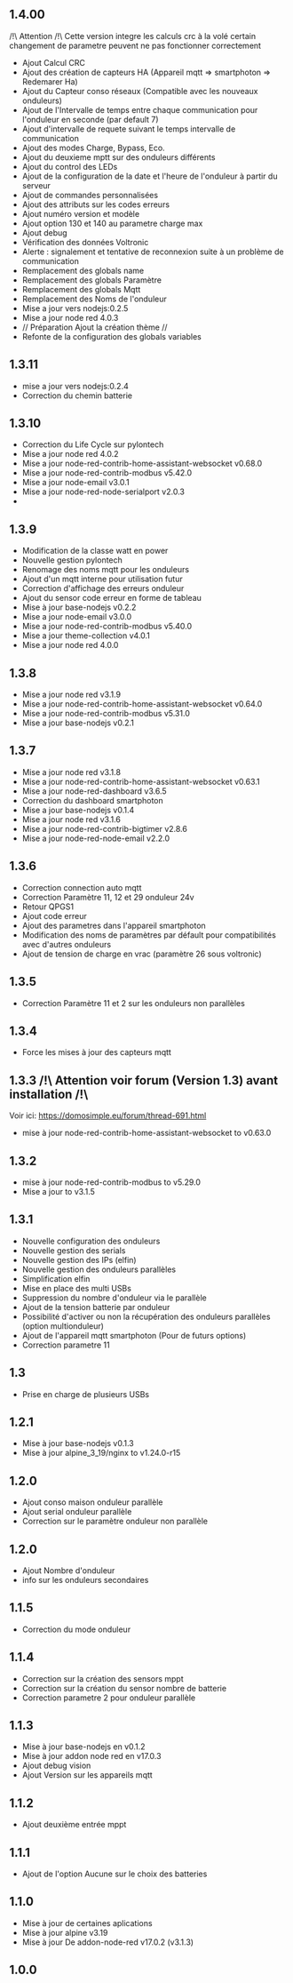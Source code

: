 ## 1.4.00
/!\ Attention /!\ 
Cette version integre les calculs crc à la volé certain changement de parametre peuvent ne pas fonctionner correctement

- Ajout Calcul CRC
- Ajout des création de capteurs HA (Appareil mqtt => smartphoton => Redemarer Ha)
- Ajout du Capteur conso réseaux (Compatible avec les nouveaux onduleurs)
- Ajout de l'Intervalle de temps entre chaque communication pour l'onduleur en seconde (par default 7)
- Ajout d'intervalle de requete suivant le temps intervalle de communication
- Ajout des modes Charge, Bypass, Eco.
- Ajout du deuxieme mptt sur des onduleurs différents
- Ajout du control des LEDs
- Ajout de la configuration de la date et l'heure de l'onduleur à partir du serveur
- Ajout de commandes personnalisées
- Ajout des attributs sur les codes erreurs
- Ajout numéro version et modèle
- Ajout option 130 et 140 au parametre charge max
- Ajout debug
- Vérification des données Voltronic
- Alerte : signalement et tentative de reconnexion suite à un problème de communication
- Remplacement des globals name
- Remplacement des globals Paramètre
- Remplacement des globals Mqtt
- Remplacement des Noms de l'onduleur
- Mise a jour vers nodejs:0.2.5
- Mise a jour node red 4.0.3
- // Préparation Ajout la création thème //
- Refonte de la configuration des globals variables


## 1.3.11
- mise a jour vers nodejs:0.2.4
- Correction du chemin batterie


## 1.3.10
- Correction du Life Cycle sur pylontech
- Mise a jour node red 4.0.2
- Mise a jour node-red-contrib-home-assistant-websocket v0.68.0
- Mise a jour node-red-contrib-modbus v5.42.0
- Mise a jour node-email v3.0.1
- Mise a jour node-red-node-serialport v2.0.3
- 

## 1.3.9
- Modification de la classe watt en power
- Nouvelle gestion pylontech
- Renomage des noms mqtt pour les onduleurs
- Ajout d'un mqtt interne pour utilisation futur
- Correction d'affichage des erreurs onduleur
- Ajout du sensor code erreur en forme de tableau
- Mise à jour base-nodejs v0.2.2
- Mise a jour node-email v3.0.0
- Mise a jour node-red-contrib-modbus v5.40.0
- Mise a jour theme-collection v4.0.1
- Mise a jour node red 4.0.0

## 1.3.8
- Mise a jour node red v3.1.9
- Mise a jour node-red-contrib-home-assistant-websocket v0.64.0
- Mise a jour node-red-contrib-modbus v5.31.0
- Mise a jour base-nodejs v0.2.1

## 1.3.7
- Mise a jour node red v3.1.8
- Mise a jour node-red-contrib-home-assistant-websocket v0.63.1
- Mise a jour node-red-dashboard v3.6.5
- Correction du dashboard smartphoton
- Mise a jour base-nodejs v0.1.4
- Mise a jour node red v3.1.6
- Mise a jour node-red-contrib-bigtimer v2.8.6
- Mise a jour node-red-node-email v2.2.0

## 1.3.6
- Correction connection auto mqtt
- Correction Paramètre 11, 12 et 29 onduleur 24v
- Retour QPGS1
- Ajout code erreur
- Ajout des parametres dans l'appareil smartphoton
- Modification des noms de paramètres par défault pour compatibilités avec d'autres onduleurs
- Ajout de tension de charge en vrac (paramètre 26 sous voltronic)

## 1.3.5
- Correction Paramètre 11 et 2 sur les onduleurs non parallèles

## 1.3.4
- Force les mises à jour des capteurs mqtt

## 1.3.3 /!\ Attention voir forum (Version 1.3) avant installation /!\ 
Voir ici: https://domosimple.eu/forum/thread-691.html
- mise à jour node-red-contrib-home-assistant-websocket to v0.63.0

## 1.3.2  
- mise à jour node-red-contrib-modbus to v5.29.0
- Mise a jour to v3.1.5

## 1.3.1
- Nouvelle configuration des onduleurs
- Nouvelle gestion des serials
- Nouvelle gestion des IPs (elfin)
- Nouvelle gestion des onduleurs parallèles
- Simplification elfin
- Mise en place des multi USBs
- Suppression du nombre d'onduleur via le parallèle
- Ajout de la tension batterie par onduleur
- Possibilité d'activer ou non la récupération des onduleurs parallèles (option multionduleur)
- Ajout de l'appareil mqtt smartphoton (Pour de futurs options)
- Correction parametre 11

## 1.3
- Prise en charge de plusieurs USBs

## 1.2.1
- Mise à jour base-nodejs v0.1.3
- Mise à jour alpine_3_19/nginx to v1.24.0-r15

## 1.2.0
- Ajout conso maison onduleur parallèle
- Ajout serial onduleur parallèle
- Correction sur le paramètre onduleur non parallèle

## 1.2.0
- Ajout Nombre d'onduleur
- info sur les onduleurs secondaires

## 1.1.5
- Correction du mode onduleur

## 1.1.4
- Correction sur la création des sensors mppt
- Correction sur la création du sensor nombre de batterie
- Correction parametre 2 pour onduleur parallèle

## 1.1.3
- Mise à jour base-nodejs en v0.1.2
- Mise à jour addon node red en v17.0.3
- Ajout debug vision
- Ajout Version sur les appareils mqtt

## 1.1.2
- Ajout deuxième entrée mppt

## 1.1.1
- Ajout de l'option Aucune sur le choix des batteries

## 1.1.0
- Mise à jour de certaines aplications
- Mise à jour alpine v3.19
- Mise à jour De addon-node-red v17.0.2 (v3.1.3)

## 1.0.0

